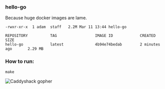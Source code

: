 ### hello-go

Because huge docker images are lame.

```
-rwxr-xr-x  1 adam  staff   2.2M Mar 11 13:44 hello-go

REPOSITORY          TAG                 IMAGE ID            CREATED             SIZE
hello-go            latest              4b94e74bedab        2 minutes ago       2.29 MB
```

### How to run:

`make`

![Caddyshack gopher][gopher]

[gopher]: https://github.com/adampats/hello-go/raw/master/gopher.gif "Caddyshack gopher"
